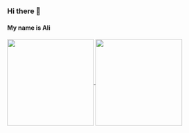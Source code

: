 ### Hi there 👋
#### My name is Ali

<!--
**jabrayilzadeali/jabrayilzadeali** is a ✨ _special_ ✨ repository because its `README.md` (this file) appears on your GitHub profile.

Here are some ideas to get you started:

- 🔭 I’m currently working on ...
- 🌱 I’m currently learning ...
- 👯 I’m looking to collaborate on ...
- 🤔 I’m looking for help with ...
- 💬 Ask me about ...
- 📫 How to reach me: ...
- 😄 Pronouns: ...
- ⚡ Fun fact: ...
-->

<a href="https://github.com/jabrayilzadeali/github-readme-stats">
  <img height=200 align="center" src="https://github-readme-stats.vercel.app/api?username=jabrayilzadeali&theme=radical" />
</a>
<a href="https://github.com/jabrayilzadeali/convoychat">
  <img height=200 align="center" src="https://github-readme-stats.vercel.app/api/top-langs?username=jabrayilzadeali&layout=compact&langs_count=6&card_width=340&theme=radical" />
</a>
